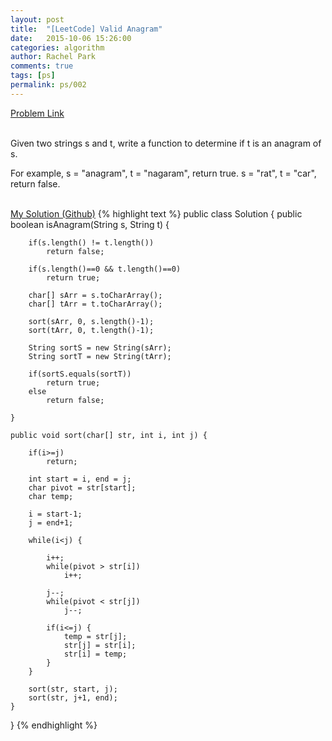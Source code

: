 ```yaml
---
layout: post
title:  "[LeetCode] Valid Anagram"
date:   2015-10-06 15:26:00
categories: algorithm
author: Rachel Park
comments: true
tags: [ps]
permalink: ps/002
---
```



<a href='https://leetcode.com/problems/valid-anagram/'>Problem Link</a>
<br/><br/>

Given two strings s and t, write a function to determine if t is an anagram of s.

For example,
s = "anagram", t = "nagaram", return true.
s = "rat", t = "car", return false.
<br/><br/>

<a href='https://github.com/mjpark03/leetcode/blob/master/valid-anagram.java'>My Solution (Github)</a>
{% highlight text %}
public class Solution {
    public boolean isAnagram(String s, String t) {
        
        if(s.length() != t.length())
            return false;
            
        if(s.length()==0 && t.length()==0)
            return true;
            
        char[] sArr = s.toCharArray();
        char[] tArr = t.toCharArray();
        
        sort(sArr, 0, s.length()-1);
        sort(tArr, 0, t.length()-1);
        
        String sortS = new String(sArr);
        String sortT = new String(tArr);
        
        if(sortS.equals(sortT))
            return true;
        else
            return false;
        
    }
    
    public void sort(char[] str, int i, int j) {
        
        if(i>=j)
            return;
        
        int start = i, end = j;
        char pivot = str[start];
        char temp;
        
        i = start-1;
        j = end+1;
        
        while(i<j) {
            
            i++;
            while(pivot > str[i])
                i++;
                
            j--;
            while(pivot < str[j])
                j--;
                
            if(i<=j) {
                temp = str[j];
                str[j] = str[i];
                str[i] = temp;
            }
        }
    
        sort(str, start, j);
        sort(str, j+1, end);
    }
}
{% endhighlight %}